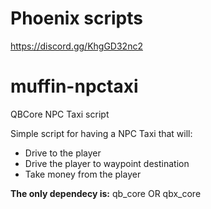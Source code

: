 # Phoenix scripts
https://discord.gg/KhgGD32nc2

# muffin-npctaxi
QBCore NPC Taxi script

Simple script for having a NPC Taxi that will:
- Drive to the player
- Drive the player to waypoint destination
- Take money from the player

**The only dependecy is:**
qb_core
OR
qbx_core
